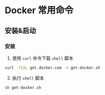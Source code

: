 # Docker 常用命令

## 安装&启动

### 安装

1. 使用 `curl` 命令下载 `shell` 脚本 

```sh
curl -fsSL get.docker.com -o get-docker.sh
```

2. 执行 `shell` 脚本

```sh
sh get-docker.sh
```
